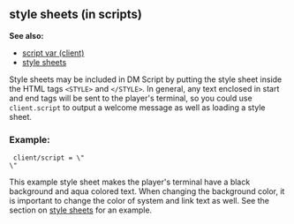 ## style sheets (in scripts)
**See also:**
*   [script var (client)](/ref/client/var/script.md) 
*   [style sheets](/ref/DM/text/style.md) 


Style sheets may be included in DM Script by putting the style
sheet inside the HTML tags `<STYLE>` and `</STYLE>`. In general, any
text enclosed in start and end tags will be sent to the player\'s
terminal, so you could use `client.script` to output a welcome message
as well as loading a style sheet. 


### Example:

```
 client/script = \"
\" 
```
 

This example style sheet makes the player\'s
terminal have a black background and aqua colored text. When changing
the background color, it is important to change the color of system and
link text as well. See the section on [style sheets](/ref/DM/text/style.md) for an example.